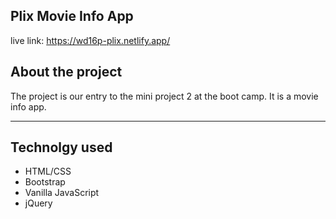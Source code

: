 ﻿## Plix Movie Info App

live link: https://wd16p-plix.netlify.app/

## About the project

  The project is our entry to the mini project 2 at the boot camp. It is a movie info app. 
  
<hr/>

## Technolgy used

 - HTML/CSS
 - Bootstrap
 - Vanilla JavaScript
 - jQuery
